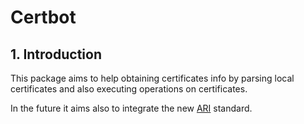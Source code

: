 #                       Certbot

##      1.              Introduction

This package aims to help obtaining certificates info by parsing local certificates and also executing operations on certificates.

In the future it aims also to integrate the new [ARI](https://letsencrypt.org/2024/04/25/guide-to-integrating-ari-into-existing-acme-clients) standard.
